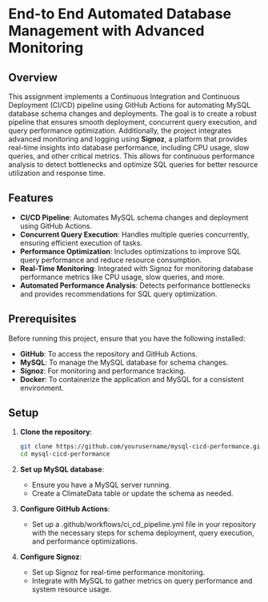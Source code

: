 # End-to End Automated Database Management with Advanced Monitoring

## Overview
This assignment implements a Continuous Integration and Continuous Deployment (CI/CD) pipeline using GitHub Actions for automating MySQL database schema changes and deployments. The goal is to create a robust pipeline that ensures smooth deployment, concurrent query execution, and query performance optimization. Additionally, the project integrates advanced monitoring and logging using **Signoz**, a platform that provides real-time insights into database performance, including CPU usage, slow queries, and other critical metrics. This allows for continuous performance analysis to detect bottlenecks and optimize SQL queries for better resource utilization and response time.

## Features
- **CI/CD Pipeline**: Automates MySQL schema changes and deployment using GitHub Actions.
- **Concurrent Query Execution**: Handles multiple queries concurrently, ensuring efficient execution of tasks.
- **Performance Optimization**: Includes optimizations to improve SQL query performance and reduce resource consumption.
- **Real-Time Monitoring**: Integrated with Signoz for monitoring database performance metrics like CPU usage, slow queries, and more.
- **Automated Performance Analysis**: Detects performance bottlenecks and provides recommendations for SQL query optimization.

## Prerequisites
Before running this project, ensure that you have the following installed:
- **GitHub**: To access the repository and GitHub Actions.
- **MySQL**: To manage the MySQL database for schema changes.
- **Signoz**: For monitoring and performance tracking.
- **Docker**: To containerize the application and MySQL for a consistent environment.

## Setup

1. **Clone the repository**:
   ```bash
   git clone https://github.com/yourusername/mysql-cicd-performance.git
   cd mysql-cicd-performance

2. **Set up MySQL database**:
    - Ensure you have a MySQL server running.
    - Create a ClimateData table or update the schema as needed.

3. **Configure GitHub Actions**:
    - Set up a .github/workflows/ci_cd_pipeline.yml file in your repository with the necessary steps for schema deployment, query execution, and performance optimizations.

4. **Configure Signoz**:
    - Set up Signoz for real-time performance monitoring.
    - Integrate with MySQL to gather metrics on query performance and system resource usage.

